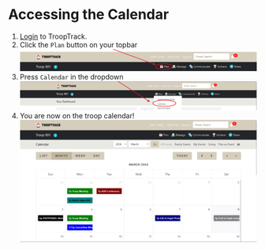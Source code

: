 # Accessing the Calendar
1. [Login](./login.md) to TroopTrack.
2. Click the `Plan` button on your topbar
![plan_topbar](assets/plan_topbar.png)
3. Press `Calendar` in the dropdown
![calendar_dropdown](assets/calendar_dropdown.png)
4. You are now on the troop calendar!
![on_calendar](assets/on_calendar.png)